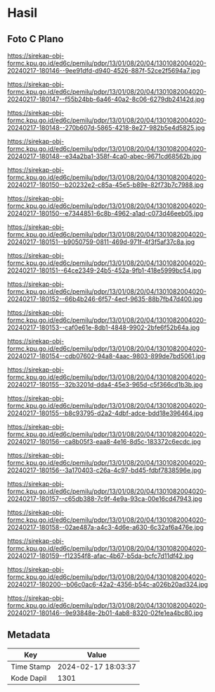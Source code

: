 # Hasil

## Foto C Plano

https://sirekap-obj-formc.kpu.go.id/ed6c/pemilu/pdpr/13/01/08/20/04/1301082004020-20240217-180146--9ee91dfd-d940-4526-887f-52ce2f5694a7.jpg

https://sirekap-obj-formc.kpu.go.id/ed6c/pemilu/pdpr/13/01/08/20/04/1301082004020-20240217-180147--f55b24bb-6a46-40a2-8c06-6279db24142d.jpg

https://sirekap-obj-formc.kpu.go.id/ed6c/pemilu/pdpr/13/01/08/20/04/1301082004020-20240217-180148--270b607d-5865-4218-8e27-982b5e4d5825.jpg

https://sirekap-obj-formc.kpu.go.id/ed6c/pemilu/pdpr/13/01/08/20/04/1301082004020-20240217-180148--e34a2ba1-358f-4ca0-abec-9671cd68562b.jpg

https://sirekap-obj-formc.kpu.go.id/ed6c/pemilu/pdpr/13/01/08/20/04/1301082004020-20240217-180150--b20232e2-c85a-45e5-b89e-82f73b7c7988.jpg

https://sirekap-obj-formc.kpu.go.id/ed6c/pemilu/pdpr/13/01/08/20/04/1301082004020-20240217-180150--e7344851-6c8b-4962-a1ad-c073d46eeb05.jpg

https://sirekap-obj-formc.kpu.go.id/ed6c/pemilu/pdpr/13/01/08/20/04/1301082004020-20240217-180151--b9050759-0811-469d-971f-4f3f5af37c8a.jpg

https://sirekap-obj-formc.kpu.go.id/ed6c/pemilu/pdpr/13/01/08/20/04/1301082004020-20240217-180151--64ce2349-24b5-452a-9fb1-418e5999bc54.jpg

https://sirekap-obj-formc.kpu.go.id/ed6c/pemilu/pdpr/13/01/08/20/04/1301082004020-20240217-180152--66b4b246-6f57-4ecf-9635-88b7fb47d400.jpg

https://sirekap-obj-formc.kpu.go.id/ed6c/pemilu/pdpr/13/01/08/20/04/1301082004020-20240217-180153--caf0e61e-8db1-4848-9902-2bfe6f52b64a.jpg

https://sirekap-obj-formc.kpu.go.id/ed6c/pemilu/pdpr/13/01/08/20/04/1301082004020-20240217-180154--cdb07602-94a8-4aac-9803-899de7bd5061.jpg

https://sirekap-obj-formc.kpu.go.id/ed6c/pemilu/pdpr/13/01/08/20/04/1301082004020-20240217-180155--32b3201d-dda4-45e3-965d-c5f366cd1b3b.jpg

https://sirekap-obj-formc.kpu.go.id/ed6c/pemilu/pdpr/13/01/08/20/04/1301082004020-20240217-180155--b8c93795-d2a2-4dbf-adce-bdd18e396464.jpg

https://sirekap-obj-formc.kpu.go.id/ed6c/pemilu/pdpr/13/01/08/20/04/1301082004020-20240217-180156--ca8b05f3-eaa8-4e16-8d5c-183372c6ecdc.jpg

https://sirekap-obj-formc.kpu.go.id/ed6c/pemilu/pdpr/13/01/08/20/04/1301082004020-20240217-180156--3a170403-c26a-4c97-bd45-fdbf7838596e.jpg

https://sirekap-obj-formc.kpu.go.id/ed6c/pemilu/pdpr/13/01/08/20/04/1301082004020-20240217-180157--c65db388-7c9f-4e9a-93ca-00e16cd47943.jpg

https://sirekap-obj-formc.kpu.go.id/ed6c/pemilu/pdpr/13/01/08/20/04/1301082004020-20240217-180158--02ae487a-a4c3-4d6e-a630-6c32af6a476e.jpg

https://sirekap-obj-formc.kpu.go.id/ed6c/pemilu/pdpr/13/01/08/20/04/1301082004020-20240217-180159--f12354f8-afac-4b67-b5da-bcfc7d11df42.jpg

https://sirekap-obj-formc.kpu.go.id/ed6c/pemilu/pdpr/13/01/08/20/04/1301082004020-20240217-180200--b06c0ac6-42a2-4356-b54c-a026b20ad324.jpg

https://sirekap-obj-formc.kpu.go.id/ed6c/pemilu/pdpr/13/01/08/20/04/1301082004020-20240217-180146--9e93848e-2b01-4ab8-8320-02fe1ea4bc80.jpg


## Metadata

| Key        | Value               |
| ---------- | ------------------- |
| Time Stamp | 2024-02-17 18:03:37 |
| Kode Dapil | 1301                |



